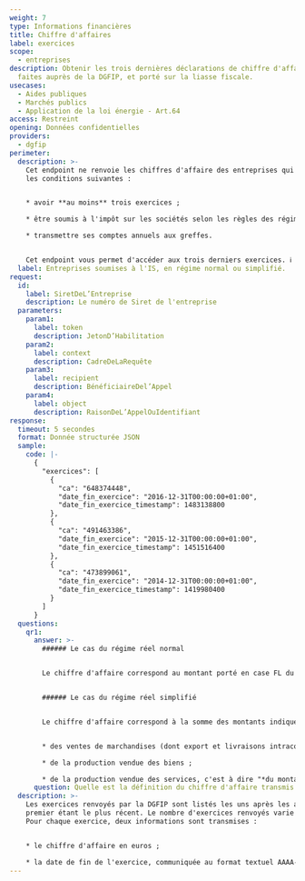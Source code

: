 ```yaml
---
weight: 7
type: Informations financières
title: Chiffre d'affaires
label: exercices
scope:
  - entreprises
description: Obtenir les trois dernières déclarations de chiffre d'affaire
  faites auprès de la DGFIP, et porté sur la liasse fiscale.
usecases:
  - Aides publiques
  - Marchés publics
  - Application de la loi énergie - Art.64
access: Restreint
opening: Données confidentielles
providers:
  - dgfip
perimeter:
  description: >-
    Cet endpoint ne renvoie les chiffres d'affaire des entreprises qui vérifient
    les conditions suivantes :


    * avoir **au moins** trois exercices ;

    * être soumis à l'impôt sur les sociétés selon les règles des régimes d'imposition réel, normal ou simplifié ;

    * transmettre ses comptes annuels aux greffes.


    Cet endpoint vous permet d'accéder aux trois derniers exercices. ℹ️ Ceux-ci ne sont pas forcément les exercices des trois dernières années car il peut y avoir plusieurs exercices dans une même année.
  label: Entreprises soumises à l'IS, en régime normal ou simplifié.
request:
  id:
    label: SiretDeL’Entreprise
    description: Le numéro de Siret de l'entreprise
  parameters:
    param1:
      label: token
      description: JetonD’Habilitation
    param2:
      label: context
      description: CadreDeLaRequête
    param3:
      label: recipient
      description: BénéficiaireDel’Appel
    param4:
      label: object
      description: RaisonDeL’AppelOuIdentifiant
response:
  timeout: 5 secondes
  format: Donnée structurée JSON
  sample:
    code: |-
      {
        "exercices": [
          {
            "ca": "648374448",
            "date_fin_exercice": "2016-12-31T00:00:00+01:00",
            "date_fin_exercice_timestamp": 1483138800
          },
          {
            "ca": "491463386",
            "date_fin_exercice": "2015-12-31T00:00:00+01:00",
            "date_fin_exercice_timestamp": 1451516400
          },
          {
            "ca": "473899061",
            "date_fin_exercice": "2014-12-31T00:00:00+01:00",
            "date_fin_exercice_timestamp": 1419980400
          }
        ]
      }
  questions:
    qr1:
      answer: >-
        ###### Le cas du régime réel normal


        Le chiffre d'affaire correspond au montant porté en case FL du [formulaire 2052 - compte de résultat de l'exercice](https://www.impots.gouv.fr/portail/files/formulaires/2052-sd/2018/2052-sd_2117.pdf), c'est-à-dire, le total des chiffres d'affaire nets de France et d'exportations et livraisons intracommunautaires.


        ###### Le cas du régime réel simplifié


        Le chiffre d'affaire correspond à la somme des montants indiqués dans les cases 210, 214 et 218 du [formulaire 2033B - compte de résultat simplifié de l'exercice](https://www.impots.gouv.fr/portail/files/formulaires/2033-sd/2018/2033-sd_2094.pdf) ; c'est à dire le total : 


        * des ventes de marchandises (dont export et livraisons intracommunautaires) ;

        * de la production vendue des biens ;

        * de la production vendue des services, c'est à dire "*du montant des travaux, études et prestations de services exécutés, comprenant le cas échéant les produits des activités annexes (services exploités dans l'intérêt du personnel, commissions et courtages, locations diverses, mises à disposition de personnel facturées, ports et frais accessoires facturés, boni sur remises d'emballages consignés)."* [Source : impôts.gouv](https://www.impots.gouv.fr/portail/files/formulaires/2033-sd/2019/2033-sd_2570.pdf)
      question: Quelle est la définition du chiffre d'affaire transmis ?
  description: >-
    Les exercices renvoyés par la DGFIP sont listés les uns après les autres, le
    premier étant le plus récent. Le nombre d'exercices renvoyés varie de 1 à 3.
    Pour chaque exercice, deux informations sont transmises : 


    * le chiffre d'affaire en euros ;

    * la date de fin de l'exercice, communiquée au format textuel AAAA-MM-JJ et au format timestamp UNIX.
---
```

